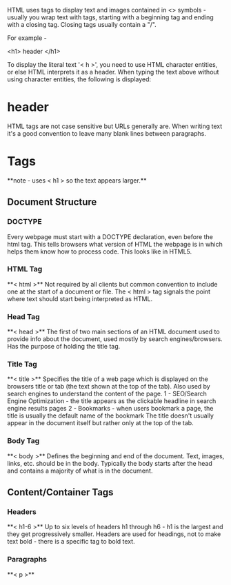 HTML uses tags to display text and images contained in <> symbols - usually you wrap text with tags, starting with a beginning tag and ending with a closing tag. Closing tags usually contain a "/".

For example - <p>&lt;h1&gt; header &lt;/h1&gt;</p>
To display the literal text '< h >', you need to use HTML character entities, or else HTML interprets it as a header. When typing the text above without using character entities, the following is displayed:
<h1> header </h1>
HTML tags are not case sensitive but URLs generally are. When writing text it's a good convention to leave many blank lines between paragraphs.

<h1> Tags </h1>
**note - uses < h1 > so the text appears larger.**

<h2> Document Structure </h2>

<h3> DOCTYPE </h3>
Every webpage must start with a DOCTYPE declaration, even before the html tag. This tells browsers what version of HTML the webpage is in which helps them know how to process code. This looks like <!DOCTYPE html> in HTML5.

<h3> HTML Tag </h3>
**< html >**
Not required by all clients but common convention to include one at the start of a document or file. The < html > tag signals the point where text should start being interpreted as HTML. 

<h3> Head Tag </h3>
**< head >**
The first of two main sections of an HTML document used to provide info about the document, used mostly by search engines/browsers. Has the purpose of holding the title tag.

<h3> Title Tag </h3>
**< title >**
Specifies the title of a web page which is displayed on the browsers title or tab (the text shown at the top of the tab). Also used by search engines to understand the content of the page. 
1 - SEO/Search Engine Optimization - the title appears as the clickable headline in search engine results pages
2 - Bookmarks - when users bookmark a page, the title is usually the default name of the bookmark
The title doesn't usually appear in the document itself but rather only at the top of the tab.

<h3> Body Tag </h3>
**< body >**
Defines the beginning and end of the document. Text, images, links, etc. should be in the body. Typically the body starts after the head and contains a majority of what is in the document.

<h2> Content/Container Tags </h3>
<h3> Headers </h3>
**< h1-6 >**
Up to six levels of headers h1 through h6 - h1 is the largest and they get progressively smaller. Headers are used for headings, not to make text bold - there is a specific tag to bold text.

<h3> Paragraphs </h3>
**< p >**

